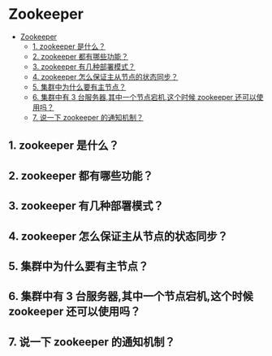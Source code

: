 # Zookeeper

<!-- TOC -->

- [Zookeeper](#zookeeper)
    - [1. zookeeper 是什么？](#1-zookeeper-是什么)
    - [2. zookeeper 都有哪些功能？](#2-zookeeper-都有哪些功能)
    - [3. zookeeper 有几种部署模式？](#3-zookeeper-有几种部署模式)
    - [4. zookeeper 怎么保证主从节点的状态同步？](#4-zookeeper-怎么保证主从节点的状态同步)
    - [5. 集群中为什么要有主节点？](#5-集群中为什么要有主节点)
    - [6. 集群中有 3 台服务器,其中一个节点宕机,这个时候 zookeeper 还可以使用吗？](#6-集群中有-3-台服务器其中一个节点宕机这个时候-zookeeper-还可以使用吗)
    - [7. 说一下 zookeeper 的通知机制？](#7-说一下-zookeeper-的通知机制)

<!-- /TOC -->

## 1. zookeeper 是什么？

## 2. zookeeper 都有哪些功能？

## 3. zookeeper 有几种部署模式？

## 4. zookeeper 怎么保证主从节点的状态同步？

## 5. 集群中为什么要有主节点？

## 6. 集群中有 3 台服务器,其中一个节点宕机,这个时候 zookeeper 还可以使用吗？

## 7. 说一下 zookeeper 的通知机制？

